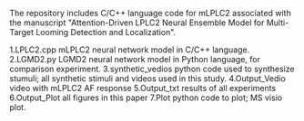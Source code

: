 The repository includes C/C++ language code for mLPLC2 associated with the manuscript "Attention-Driven LPLC2 Neural Ensemble Model for Multi-Target Looming Detection and Localization".

1.LPLC2.cpp
  mLPLC2 neural network model in C/C++ language.
2.LGMD2.py
  LGMD2 neural network model in Python language, for comparison experiment.
3.synthetic_vedios
  python code used to synthesize stumuli; all synthetic stimuli and videos used in this study.
4.Output_Vedio
  video with mLPLC2 AF response
5.Output_txt
  results of all experiments
6.Output_Plot
  all figures in this  paper
7.Plot
  python code to plot; MS visio plot.
